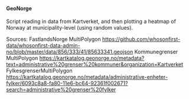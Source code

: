 #### GeoNorge 

Script reading in data from Kartverket, and then plotting a heatmap of Norway at municipality-level (using random values).

Sources: 
FastlandsNorge MultiPolygon https://github.com/whosonfirst-data/whosonfirst-data-admin-no/blob/master/data/856/333/41/85633341.geojson
Kommunegrenser MultiPolygon https://kartkatalog.geonorge.no/metadata?text=administrative%20grenser%20kommuner&organization=Kartverket
FylkesgrenserMultiPolygon https://kartkatalog.geonorge.no/metadata/administrative-enheter-fylker/6093c8a8-fa80-11e6-bc64-92361f002671?search=administrative%20grenser%20fylker

